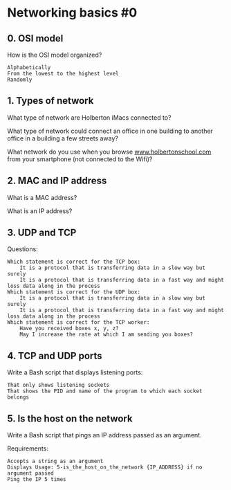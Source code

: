 # Networking basics #0

## 0. OSI model

How is the OSI model organized?

    Alphabetically
    From the lowest to the highest level
    Randomly


## 1. Types of network

What type of network are Holberton iMacs connected to?

What type of network could connect an office in one building to another office in a building a few streets away?

What network do you use when you browse www.holbertonschool.com from your smartphone (not connected to the Wifi)?


## 2. MAC and IP address

What is a MAC address?

What is an IP address?

## 3. UDP and TCP

Questions:

    Which statement is correct for the TCP box:
        It is a protocol that is transferring data in a slow way but surely
        It is a protocol that is transferring data in a fast way and might loss data along in the process
    Which statement is correct for the UDP box:
        It is a protocol that is transferring data in a slow way but surely
        It is a protocol that is transferring data in a fast way and might loss data along in the process
    Which statement is correct for the TCP worker:
        Have you received boxes x, y, z?
        May I increase the rate at which I am sending you boxes?


## 4. TCP and UDP ports

Write a Bash script that displays listening ports:

    That only shows listening sockets
    That shows the PID and name of the program to which each socket belongs


## 5. Is the host on the network

Write a Bash script that pings an IP address passed as an argument.

Requirements:

    Accepts a string as an argument
    Displays Usage: 5-is_the_host_on_the_network {IP_ADDRESS} if no argument passed
    Ping the IP 5 times


